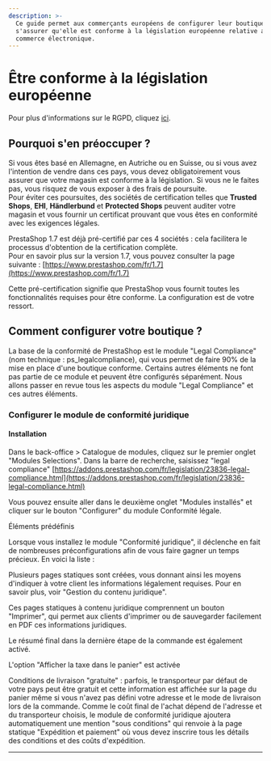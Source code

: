 ```yaml
---
description: >-
  Ce guide permet aux commerçants européens de configurer leur boutique et de
  s'assurer qu'elle est conforme à la législation européenne relative au
  commerce électronique.
---
```


# Être conforme à la législation européenne

Pour plus d'informations sur le RGPD, cliquez [ici](etre-conforme-au-rgpd.md). 

## **Pourquoi s'en préoccuper ?**

Si vous êtes basé en Allemagne, en Autriche ou en Suisse, ou si vous avez l'intention de vendre dans ces pays, vous devez obligatoirement vous assurer que votre magasin est conforme à la législation. Si vous ne le faites pas, vous risquez de vous exposer à des frais de poursuite.   
Pour éviter ces poursuites, des sociétés de certification telles que **Trusted Shops**, **EHI**, **Händlerbund** et **Protected Shops** peuvent auditer votre magasin et vous fournir un certificat prouvant que vous êtes en conformité avec les exigences légales.   
  
PrestaShop 1.7 est déjà pré-certifié par ces 4 sociétés : cela facilitera le processus d'obtention de la certification complète.  
Pour en savoir plus sur la version 1.7, vous pouvez consulter la page suivante : [https://www.prestashop.com/fr/1.7](https://www.prestashop.com/fr/1.7)

Cette pré-certification signifie que PrestaShop vous fournit toutes les fonctionnalités requises pour être conforme. La configuration est de votre ressort. 

## **Comment configurer votre boutique ?** 

La base de la conformité de PrestaShop est le module "Legal Compliance" \(nom technique : ps\_legalcompliance\), qui vous permet de faire 90% de la mise en place d'une boutique conforme. Certains autres éléments ne font pas partie de ce module et peuvent être configurés séparément. Nous allons passer en revue tous les aspects du module "Legal Compliance" et ces autres éléments.

### **Configurer le module de conformité juridique**

#### **Installation**

Dans le back-office &gt; Catalogue de modules, cliquez sur le premier onglet "Modules Selections".  Dans la barre de recherche, saisissez "legal compliance" [https://addons.prestashop.com/fr/legislation/23836-legal-compliance.html](https://addons.prestashop.com/fr/legislation/23836-legal-compliance.html)

Vous pouvez ensuite aller dans le deuxième onglet "Modules installés" et cliquer sur le bouton "Configurer" du module Conformité légale.

Éléments prédéfinis

Lorsque vous installez le module "Conformité juridique", il déclenche en fait de nombreuses préconfigurations afin de vous faire gagner un temps précieux. En voici la liste :

Plusieurs pages statiques sont créées, vous donnant ainsi les moyens d'indiquer à votre client les informations légalement requises. Pour en savoir plus, voir "Gestion du contenu juridique".

Ces pages statiques à contenu juridique comprennent un bouton "Imprimer", qui permet aux clients d'imprimer ou de sauvegarder facilement en PDF ces informations juridiques.

Le résumé final dans la dernière étape de la commande est également activé.

L'option "Afficher la taxe dans le panier" est activée

Conditions de livraison "gratuite" : parfois, le transporteur par défaut de votre pays peut être gratuit et cette information est affichée sur la page du panier même si vous n'avez pas défini votre adresse et le mode de livraison lors de la commande. Comme le coût final de l'achat dépend de l'adresse et du transporteur choisis, le module de conformité juridique ajoutera automatiquement une mention "sous conditions" qui renvoie à la page statique "Expédition et paiement" où vous devez inscrire tous les détails des conditions et des coûts d'expédition.  
****

